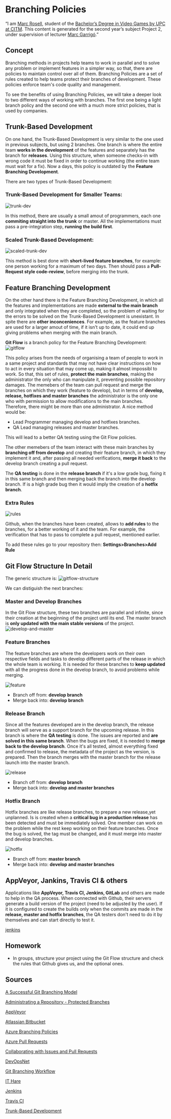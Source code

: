 # Branching Policies

“I am [Marc Rosell](https://www.linkedin.com/in/marc-rosell-hernandez-a19188150/), student of the [Bachelor’s Degree in Video Games by UPC at CITM](https://www.citm.upc.edu/ing/estudis/graus-videojocs/). This content is generated for the second year’s subject Project 2, under supervision of lecturer [Marc Garrigó](https://www.linkedin.com/in/mgarrigo/).”

## Concept

Branching methods in projects help teams to work in parallel and to solve any problem or implement features in a simpler way, so that, there are policies to maintain control over all of them.
Branching Policies are a set of rules created to help teams protect their branches of development. These policies enforce team's code quality and management. 

To see the benefits of using Branching Policies, we will take a deeper look to two different ways of working with branches. The first one being a light branch policy and the second one with a much more strict policies, that is used by companies.

## Trunk-Based Development
On one hand, the Trunk-Based Development is very similar to the one used in previous subjects, but using 2 branches. One branch is where the entire team **works in the development** of the features and separately has the branch for **releases**. Using this structure, when someone checks-in with wrong code it must be fixed in order to continue working (the entire team must wait for a fix). Now a days, this policy is outdated by the **Feature Branching Development**.

There are two types of Trunk-Based Development:
### Trunk-Based Development for Smaller Teams:
![trunk-dev](https://github.com/MarcRosellH/BranchingPolicies/blob/master/docs/trunk.png?raw=true)

In this method, there are usually a small amout of programmers, each one **commiting straight into the trunk** or master. All the implementations must pass a pre-integration step, **running the build first**.

### Scaled Trunk-Based Development:
![scaled-trunk-dev](https://github.com/MarcRosellH/BranchingPolicies/blob/master/docs/scaled-trunk.png?raw=true)

This method is best done with **short-lived feature branches**, for example: one person working for a maximum of two days. Then should pass a **Pull-Request style code-review**, before merging into the trunk.


## Feature Branching Development
On the other hand there is the Feature Branching Development, in which all the features and implementations are made **external to the main branch** and only integrated when they are completed, so the problem of waiting for the errors to be solved on the Trunk-Based Development is unexistant. In spite there are **other inconceniences**. For example, as the feature branches are used for a larger amout of time, if it isn't up to date, it could end up giving problems when merging with the main branch.

**Git Flow** is a branch policy for the Feature Branching Development:
![gitflow](https://github.com/MarcRosellH/BranchingPolicies/blob/master/docs/gitflow.png?raw=true)

This policy arises from the needs of organising a team of people to work in a same project and standards that may not have clear instructions on how to act in every situation that may come up, making it almost impossibl to work. So that, this set of rules, **protect the main branches**, making the administrator the only who can manipulate it, preventing possible repository damages.
The memebers of the team can pull request and merge the branches on which they work (feature to develop), but in terms of **develop, release, hotfixes and master branches** the administrator is the only one who with permission to allow modifications to the main branches. Therefore, there might be more than one administrator. A nice method would be:

* Lead Programmer managing develop and hotfixes branches.
* QA Lead managing releases and master branches.

This will lead to a better QA testing using the Git Flow policies.

The other memebers of the team interact with these main branches by **branching off from develop** and creating their feature branch, in which they implement it and, after passing all needed verifications, **merge it back** to the develop branch creating a pull request.

The **QA testing** is done in the **release branch** if it's a low grade bug, fixing it in this same branch and then merging back the branch into the develop branch. If is a high grade bug then it would imply the creation of a **hotfix branch**.

### Extra Rules
![rules](https://github.com/MarcRosellH/BranchingPolicies/blob/master/docs/policies-config.PNG?raw=true)

Github, when the branches have been created, allows to **add rules** to the branches, for a better working of it and the team. For example, the verification that has to pass to complete a pull request, mentioned earlier.

To add these rules go to your repository then: **Settings>Branches>Add Rule**

## Git Flow Structure In Detail
The generic structure is:
![gitflow-structure](https://github.com/MarcRosellH/BranchingPolicies/blob/master/docs/gitflow-structure.png?raw=true)

We can distiguish the next branches:
### Master and Develop Branches
In the Git Flow structure, these two branches are parallel and infinite, since their creation at the beginning of the project until its end. The master branch is **only updated with the main stable versions** of the project.
![develop-and-master](https://github.com/MarcRosellH/BranchingPolicies/blob/master/docs/master-develop.png?raw=true)

### Feature Branches
The feature branches are where the developers work on their own respective fields and tasks to develop different parts of the release in which the whole team is working. It is needed for these branches to **keep updated** with all the progress done in the develop branch, to avoid problems while merging.

![feature](https://github.com/MarcRosellH/BranchingPolicies/blob/master/docs/feature.png?raw=true)

* Branch off from:
**develop branch**
* Merge back into:
**develop branch**

### Release Branch
Since all the features developed are in the develop branch, the release branch will serve as a support branch for the upcoming release. In this branch is where the **QA testing** is done. The issues are reported and **are solved in this same branch**. When the bugs are fixed, it is needed to **merge back to the develop branch**. Once it's all tested, almost everything fixed and confirmed to release, the metadata of the project as the version, is prepared. Then the branch merges with the master branch for the release launch into the master branch.

![release](https://github.com/MarcRosellH/BranchingPolicies/blob/master/docs/release.png?raw=true)

* Branch off from:
**develop branch**
* Merge back into:
**develop and master branches**

### Hotfix Branch
Hotfix branches are like release branches, to prepare a new release,yet unplanned. Is is created when a **critical bug in a production release** has been detected and must be immediately solved. One member can work on the problem while the rest keep working on their feature branches. Once the bug is solved, the tag must be changed, and it must merge into master and develop branches.

![hotfix](https://github.com/MarcRosellH/BranchingPolicies/blob/master/docs/hotfix.png?raw=true)

* Branch off from:
**master branch**
* Merge back into:
**develop and master branches**

## AppVeyor, Jankins, Travis CI & others
Applications like **AppVeyor, Travis CI, Jenkins, GitLab** and others are made to help in the QA process. When connected with Github, their servers generate a build version of the project (need to be adjusted by the user).
If it is configured to create the builds only when the commits are made in the **release, master and hotfix branches**, the QA testers don't need to do it by themselves and can start directly to test it.

[jenkins](https://github.com/MarcRosellH/BranchingPolicies/blob/master/docs/jenkins.png?raw=true)

## Homework 
* In groups, structure your project using the Git Flow structure and check the rules that Github gives us, and the optional ones.

## Sources
[A Successful Git Branching Model](https://nvie.com/posts/a-successful-git-branching-model/)

[Administrating a Repository - Protected Branches](https://help.github.com/en/github/administering-a-repository/about-protected-branches)

[AppVeyor](https://www.appveyor.com/docs/branches/)

[Atlassian Bitbucket](https://www.atlassian.com/git/tutorials/comparing-workflows)

[Azure Branching Policies](https://docs.microsoft.com/en-us/azure/devops/repos/git/branch-policies?view=azure-devops)

[Azure Pull Requests](https://docs.microsoft.com/en-us/azure/devops/repos/git/pull-requests?view=azure-devops&tabs=new-nav#complete-the-pull-request)

[Collaborating with Issues and Pull Requests](https://help.github.com/en/github/collaborating-with-issues-and-pull-requests)

[DevOpsNet](https://devopsnet.com/2012/11/01/exciting-branching/)

[Git Branching Workflow](https://git-scm.com/book/en/v2/Git-Branching-Branching-Workflows)

[IT Hare](http://ithare.com/version-control-branching-for-gamedev/)

[Jenkins](https://jenkins.io/doc/)

[Travis CI](https://docs.travis-ci.com/)

[Trunk-Based Development](https://trunkbaseddevelopment.com/)
